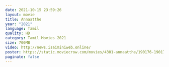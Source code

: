 ```yaml
---
date: 2021-10-15 23:59:26
layout: movie
title: Annaatthe
year: "2021"
language: Tamil
quality: HD
category: Tamil Movies 2021
size: 700MB
video: http://news.isaiminiweb.online/
poster: https://static.moviecrow.com/movies/4301-annaatthe/190176-190174-189343-E-5-qeMXEAAIZne-px144.jpg
paginate: false
---
```


